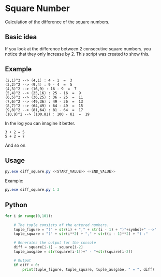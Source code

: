# Square Number
Calculation of the difference of the square numbers.

## Basic idea
If you look at the difference between 2 consecutive square numbers, you notice that they only increase by 2. 
This script was created to show this. 

## Example
```Log
(2,1)^2 --> (4,1) : 4 - 1  =  3
(3,2)^2 --> (9,4) : 9 - 4  =  5
(4,3)^2 --> (16,9) : 16 - 9  =  7
(5,4)^2 --> (25,16) : 25 - 16  =  9
(6,5)^2 --> (36,25) : 36 - 25  =  11
(7,6)^2 --> (49,36) : 49 - 36  =  13
(8,7)^2 --> (64,49) : 64 - 49  =  15
(9,8)^2 --> (81,64) : 81 - 64  =  17
(10,9)^2 --> (100,81) : 100 - 81  =  19
```

In the log you can imagine it better.

``` Log
3 + 2 = 5 
5 + 2 = 7 
```
And so on. 

## Usage

```PowerShell
py.exe diff_square.py <<START_VALUE>> <<END_VALUE>>
```

Example:
```PowerShell
py.exe diff_square.py 1 3
```


## Python
```Python
for i in range(0,101):
    
    # The tuple consists of the entered numbers.
    tuple_figure = "(" + str(i) + "," + str(i - 1) + ")"+symbol+" -->"
    tuple_square = "(" + str(i**2) + "," + str((i - 1)**2) + ") :"

    # Generates the output for the console
    diff = square[i-1] - square[i-2]
    tuple_ausgabe = str(square[i-1])+" - "+str(square[i-2])

    # Output
    if diff > 0:
        print(tuple_figure, tuple_square, tuple_ausgabe, " = ", diff)
```
